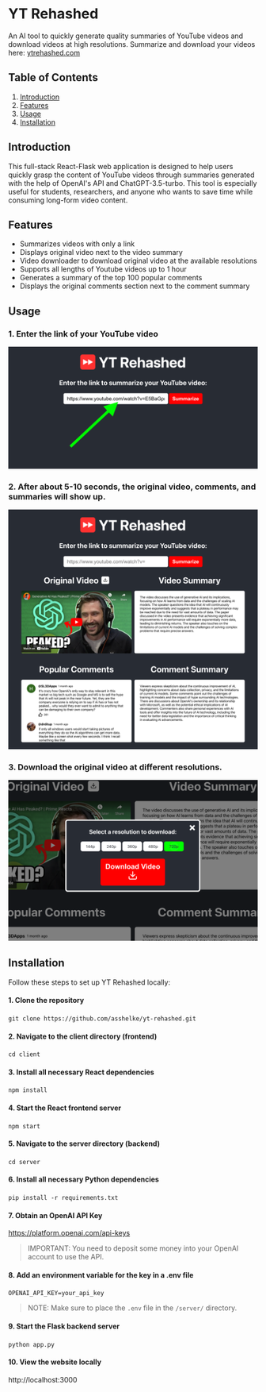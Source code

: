 # YT Rehashed

An AI tool to quickly generate quality summaries of YouTube videos and download videos at high resolutions. Summarize and download your videos here: [ytrehashed.com](ytrehashed.com)

## Table of Contents

1. [Introduction](#introduction)
2. [Features](#features)
4. [Usage](#usage)
4. [Installation](#installation)

## Introduction

This full-stack React-Flask web application is designed to help users quickly grasp the content of YouTube videos through summaries generated with the help of OpenAI's API and ChatGPT-3.5-turbo. This tool is especially useful for students, researchers, and anyone who wants to save time while consuming long-form video content.

## Features

- Summarizes videos with only a link
- Displays original video next to the video summary
- Video downloader to download original video at the available resolutions
- Supports all lengths of Youtube videos up to 1 hour
- Generates a summary of the top 100 popular comments
- Displays the original comments section next to the comment summary

## Usage

### 1. Enter the link of your YouTube video

![Before](images/usage-before.png)

### 2. After about 5-10 seconds, the original video, comments, and summaries will show up.

![After](images/usage-after.png)

### 3. Download the original video at different resolutions.

![Video Downloader Feature](images/download-feature-2.png)

## Installation

Follow these steps to set up YT Rehashed locally:

#### 1. Clone the repository

`git clone https://github.com/asshelke/yt-rehashed.git`

#### 2. Navigate to the client directory (frontend)

`cd client`

#### 3. Install all necessary React dependencies

`npm install`

#### 4. Start the React frontend server

`npm start`

#### 5. Navigate to the server directory (backend)

`cd server`

#### 6. Install all necessary Python dependencies

`pip install -r requirements.txt`

#### 7. Obtain an OpenAI API Key

https://platform.openai.com/api-keys

> IMPORTANT: You need to deposit some money into your OpenAI account to use the API.

#### 8. Add an environment variable for the key in a .env file

`OPENAI_API_KEY=your_api_key`

> NOTE: Make sure to place the `.env` file in the `/server/` directory.

#### 9. Start the Flask backend server

`python app.py`

#### 10. View the website locally

http://localhost:3000

